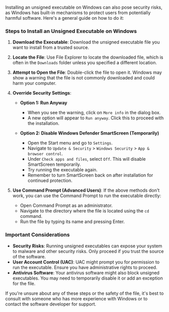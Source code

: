 
Installing an unsigned executable on Windows can also pose security risks, as Windows has built-in mechanisms to protect users from potentially harmful software. Here's a general guide on how to do it:

### Steps to Install an Unsigned Executable on Windows

1. **Download the Executable**: Download the unsigned executable file you want to install from a trusted source.

2. **Locate the File**: Use File Explorer to locate the downloaded file, which is often in the `Downloads` folder unless you specified a different location.

3. **Attempt to Open the File**: Double-click the file to open it. Windows may show a warning that the file is not commonly downloaded and could harm your computer.

4. **Override Security Settings**:
   - **Option 1: Run Anyway**
     - When you see the warning, click on `More info` in the dialog box.
     - A new option will appear to `Run anyway`. Click this to proceed with the installation.

   - **Option 2: Disable Windows Defender SmartScreen (Temporarily)**
     - Open the Start menu and go to `Settings`.
     - Navigate to `Update & Security` > `Windows Security` > `App & browser control`.
     - Under `Check apps and files`, select `Off`. This will disable SmartScreen temporarily.
     - Try running the executable again.
     - Remember to turn SmartScreen back on after installation for continued protection.

5. **Use Command Prompt (Advanced Users)**: If the above methods don't work, you can use the Command Prompt to run the executable directly:
   - Open Command Prompt as an administrator.
   - Navigate to the directory where the file is located using the `cd` command.
   - Run the file by typing its name and pressing Enter.

### Important Considerations

- **Security Risks**: Running unsigned executables can expose your system to malware and other security risks. Only proceed if you trust the source of the software.
- **User Account Control (UAC)**: UAC might prompt you for permission to run the executable. Ensure you have administrative rights to proceed.
- **Antivirus Software**: Your antivirus software might also block unsigned executables. You may need to temporarily disable it or add an exception for the file.

If you're unsure about any of these steps or the safety of the file, it's best to consult with someone who has more experience with Windows or to contact the software developer for support.
